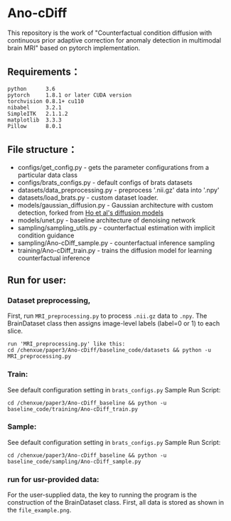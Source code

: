 
Ano-cDiff
===================================
This repository is the work of "Counterfactual condition diffusion with continuous prior adaptive correction for anomaly detection in multimodal brain MRI" based on pytorch implementation.

Requirements：
-----------------------------------
	python 		3.6
	pytorch 	1.8.1 or later CUDA version
	torchvision 0.8.1+ cu110
	nibabel		3.2.1
	SimpleITK	2.1.1.2
	matplotlib	3.3.3
	Pillow		8.0.1
File structure：
-----------------------------------
* configs/get_config.py - gets the parameter configurations from a particular data class
* configs/brats_configs.py - default configs of brats datasets
* datasets/data_preprocessing.py - preprocess '.nii.gz' data into '.npy'
* datasets/load_brats.py - custom dataset loader. 
* models/gaussian_diffusion.py - Gaussian architecture with custom detection, forked from [Ho et al's diffusion models](https://github.com/hojonathanho/diffusion/tree/1e0dceb3b3495bbe19116a5e1b3596cd0706c543)<br />
* models/unet.py - baseline architecture of denoising network
* sampling/sampling_utils.py - counterfactual estimation with implicit condition guidance
* sampling/Ano-cDiff_sample.py - counterfactual inference sampling
* training/Ano-cDiff_train.py - trains the diffusion model for learning counterfactual inference

Run for user:
-----------------------------------
### Dataset preprocessing,
First, run `MRI_preprocessing.py` to process `.nii.gz` data to `.npy`. 
The BrainDataset class then assigns image-level labels (label=0 or 1) to each slice.
	
	run 'MRI_preprocessing.py' like this:
	cd /chenxue/paper3/Ano-cDiff/baseline_code/datasets && python -u MRI_preprocessing.py
        
### Train: 
See default configuration setting in `brats_configs.py`
Sample Run Script:

	cd /chenxue/paper3/Ano-cDiff_baseline && python -u baseline_code/training/Ano-cDiff_train.py

### Sample:
See default configuration setting in `brats_configs.py`
Sample Run Script:

	cd /chenxue/paper3/Ano-cDiff_baseline && python -u baseline_code/sampling/Ano-cDiff_sample.py
 
### run for usr-provided data:
For the user-supplied data, the key to running the program is the construction of the BrainDataset class. First, all data is stored as shown in the `file_example.png`.

